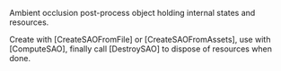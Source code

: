 Ambient occlusion post-process object holding internal states and resources.

Create with [CreateSAOFromFile] or [CreateSAOFromAssets], use with [ComputeSAO], finally call [DestroySAO] to dispose of resources when done.